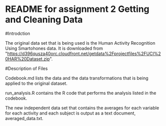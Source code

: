 README for assignment 2 Getting and Cleaning Data
=====================================================

#Introdction

The original data set that is being used is the Human Activity Recognition Using Smartohones data. It is downloaded from "https://d396qusza40orc.cloudfront.net/getdata%2Fprojectfiles%2FUCI%20HAR%20Dataset.zip".

#Description of Files

Codebook.md lists the data and the data transformations that is being applied to the original dataset.

run_analysis.R contains the R code that performs the analysis listed in the codebook.

The new independent data set that contains the averages for each variable for each activity and each subject is output as a text document, averaged_data.txt.
